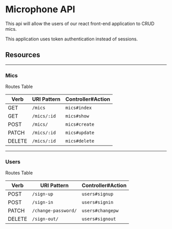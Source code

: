 # Microphone API

This api will allow the users of our react front-end application to CRUD mics.

This application uses token authentication instead of sessions.

## Resources
---
### Mics

Routes Table

| Verb   | URI Pattern            | Controller#Action |
|--------|------------------------|-------------------|
| GET   | `/mics`             | `mics#index`    |
| GET   | `/mics/:id`             | `mics#show`    |
| POST  | `/mics/`              | `mics#create`  |
| PATCH | `/mics/:id`        | `mics#update`   |
| DELETE | `/mics/:id`        | `mics#delete`   |

---
### Users

Routes Table

| Verb   | URI Pattern            | Controller#Action |
|--------|------------------------|-------------------|
| POST   | `/sign-up`             | `users#signup`    |
| POST   | `/sign-in`             | `users#signin`    |
| PATCH  | `/change-password/` | `users#changepw`  |
| DELETE | `/sign-out/`        | `users#signout`   |